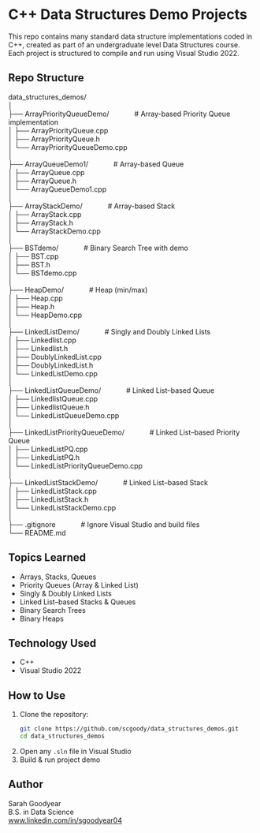 # C++ Data Structures Demo Projects
This repo contains many standard data structure implementations coded in C++, created as part of an undergraduate level Data Structures course. Each project is structured to compile and run using Visual Studio 2022.

## Repo Structure
data_structures_demos/  
│  
├── ArrayPriorityQueueDemo/ &nbsp;&nbsp;&nbsp;&nbsp;&nbsp;&nbsp;&nbsp;&nbsp;&nbsp;&nbsp;&nbsp;&nbsp;# Array-based Priority Queue implementation  
│ ├── ArrayPriorityQueue.cpp  
│ ├── ArrayPriorityQueue.h  
│ └── ArrayPriorityQueueDemo.cpp  
│  
├── ArrayQueueDemo1/ &nbsp;&nbsp;&nbsp;&nbsp;&nbsp;&nbsp;&nbsp;&nbsp;&nbsp;&nbsp;&nbsp;&nbsp;# Array-based Queue  
│ ├── ArrayQueue.cpp  
│ ├── ArrayQueue.h  
│ └── ArrayQueueDemo1.cpp  
│  
├── ArrayStackDemo/ &nbsp;&nbsp;&nbsp;&nbsp;&nbsp;&nbsp;&nbsp;&nbsp;&nbsp;&nbsp;&nbsp;&nbsp;# Array-based Stack  
│ ├── ArrayStack.cpp  
│ ├── ArrayStack.h  
│ └── ArrayStackDemo.cpp  
│  
├── BSTdemo/ &nbsp;&nbsp;&nbsp;&nbsp;&nbsp;&nbsp;&nbsp;&nbsp;&nbsp;&nbsp;&nbsp;&nbsp;# Binary Search Tree with demo  
│ ├── BST.cpp  
│ ├── BST.h  
│ └── BSTdemo.cpp  
│  
├── HeapDemo/ &nbsp;&nbsp;&nbsp;&nbsp;&nbsp;&nbsp;&nbsp;&nbsp;&nbsp;&nbsp;&nbsp;&nbsp;# Heap (min/max)  
│ ├── Heap.cpp  
│ ├── Heap.h  
│ └── HeapDemo.cpp  
│  
├── LinkedListDemo/ &nbsp;&nbsp;&nbsp;&nbsp;&nbsp;&nbsp;&nbsp;&nbsp;&nbsp;&nbsp;&nbsp;&nbsp;# Singly and Doubly Linked Lists  
│ ├── Linkedlist.cpp  
│ ├── Linkedlist.h  
│ ├── DoublyLinkedList.cpp  
│ ├── DoublyLinkedList.h  
│ └── LinkedListDemo.cpp  
│  
├── LinkedListQueueDemo/ &nbsp;&nbsp;&nbsp;&nbsp;&nbsp;&nbsp;&nbsp;&nbsp;&nbsp;&nbsp;&nbsp;&nbsp;# Linked List–based Queue  
│ ├── LinkedlistQueue.cpp  
│ ├── LinkedlistQueue.h  
│ └── LinkedListQueueDemo.cpp  
│  
├── LinkedListPriorityQueueDemo/ &nbsp;&nbsp;&nbsp;&nbsp;&nbsp;&nbsp;&nbsp;&nbsp;&nbsp;&nbsp;&nbsp;&nbsp;# Linked List–based Priority Queue  
│ ├── LinkedListPQ.cpp  
│ ├── LinkedListPQ.h  
│ └── LinkedListPriorityQueueDemo.cpp  
│  
├── LinkedListStackDemo/ &nbsp;&nbsp;&nbsp;&nbsp;&nbsp;&nbsp;&nbsp;&nbsp;&nbsp;&nbsp;&nbsp;&nbsp;# Linked List–based Stack  
│ ├── LinkedListStack.cpp  
│ ├── LinkedListStack.h  
│ └── LinkedListStackDemo.cpp  
│  
├── .gitignore &nbsp;&nbsp;&nbsp;&nbsp;&nbsp;&nbsp;&nbsp;&nbsp;&nbsp;&nbsp;&nbsp;&nbsp;# Ignore Visual Studio and build files  
└── README.md  

## Topics Learned
- Arrays, Stacks, Queues
- Priority Queues (Array & Linked List)
- Singly & Doubly Linked Lists
- Linked List–based Stacks & Queues
- Binary Search Trees
- Binary Heaps

## Technology Used
- C++
- Visual Studio 2022

## How to Use
1. Clone the repository:
   ```bash
   git clone https://github.com/scgoody/data_structures_demos.git
   cd data_structures_demos
2. Open any `.sln` file in Visual Studio
3. Build & run project demo

## Author
Sarah Goodyear  
B.S. in Data Science  
www.linkedin.com/in/sgoodyear04  
